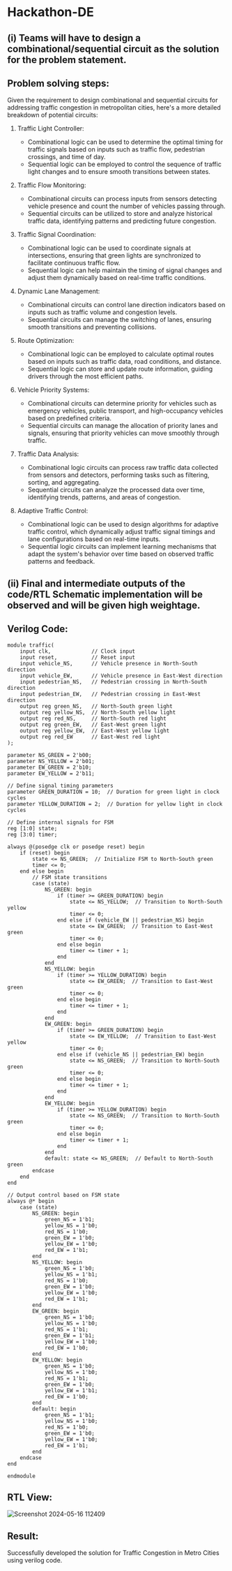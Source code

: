 # Hackathon-DE
## (i) Teams will have to design a combinational/sequential circuit as the solution for the problem statement.  
## Problem solving steps:
Given the requirement to design combinational and sequential circuits for addressing traffic congestion in metropolitan cities, here's a more detailed breakdown of potential circuits:

1. Traffic Light Controller:
   - Combinational logic can be used to determine the optimal timing for traffic signals based on inputs such as traffic flow, pedestrian crossings, and time of day.
   - Sequential logic can be employed to control the sequence of traffic light changes and to ensure smooth transitions between states.

2. Traffic Flow Monitoring:
   - Combinational circuits can process inputs from sensors detecting vehicle presence and count the number of vehicles passing through.
   - Sequential circuits can be utilized to store and analyze historical traffic data, identifying patterns and predicting future congestion.

3. Traffic Signal Coordination:
   - Combinational logic can be used to coordinate signals at intersections, ensuring that green lights are synchronized to facilitate continuous traffic flow.
   - Sequential logic can help maintain the timing of signal changes and adjust them dynamically based on real-time traffic conditions.

4. Dynamic Lane Management:
   - Combinational circuits can control lane direction indicators based on inputs such as traffic volume and congestion levels.
   - Sequential circuits can manage the switching of lanes, ensuring smooth transitions and preventing collisions.

5. Route Optimization:
   - Combinational logic can be employed to calculate optimal routes based on inputs such as traffic data, road conditions, and distance.
   - Sequential logic can store and update route information, guiding drivers through the most efficient paths.

6. Vehicle Priority Systems:
   - Combinational circuits can determine priority for vehicles such as emergency vehicles, public transport, and high-occupancy vehicles based on predefined criteria.
   - Sequential circuits can manage the allocation of priority lanes and signals, ensuring that priority vehicles can move smoothly through traffic.

7. Traffic Data Analysis:
   - Combinational logic circuits can process raw traffic data collected from sensors and detectors, performing tasks such as filtering, sorting, and aggregating.
   - Sequential circuits can analyze the processed data over time, identifying trends, patterns, and areas of congestion.

8. Adaptive Traffic Control:
   - Combinational logic can be used to design algorithms for adaptive traffic control, which dynamically adjust traffic signal timings and lane configurations based on real-time inputs.
   - Sequential logic circuits can implement learning mechanisms that adapt the system's behavior over time based on observed traffic patterns and feedback.

## (ii) Final and intermediate outputs of the code/RTL Schematic implementation will be observed and will be given high weightage.
## Verilog Code:
```
module traffic(
    input clk,             // Clock input
    input reset,           // Reset input
    input vehicle_NS,      // Vehicle presence in North-South direction
    input vehicle_EW,      // Vehicle presence in East-West direction
    input pedestrian_NS,   // Pedestrian crossing in North-South direction
    input pedestrian_EW,   // Pedestrian crossing in East-West direction
    output reg green_NS,   // North-South green light
    output reg yellow_NS,  // North-South yellow light
    output reg red_NS,     // North-South red light
    output reg green_EW,   // East-West green light
    output reg yellow_EW,  // East-West yellow light
    output reg red_EW      // East-West red light
);

parameter NS_GREEN = 2'b00;
parameter NS_YELLOW = 2'b01;
parameter EW_GREEN = 2'b10;
parameter EW_YELLOW = 2'b11;

// Define signal timing parameters
parameter GREEN_DURATION = 10;  // Duration for green light in clock cycles
parameter YELLOW_DURATION = 2;  // Duration for yellow light in clock cycles

// Define internal signals for FSM
reg [1:0] state;
reg [3:0] timer;

always @(posedge clk or posedge reset) begin
    if (reset) begin
        state <= NS_GREEN;  // Initialize FSM to North-South green
        timer <= 0;
    end else begin
        // FSM state transitions
        case (state)
            NS_GREEN: begin
                if (timer >= GREEN_DURATION) begin
                    state <= NS_YELLOW;  // Transition to North-South yellow
                    timer <= 0;
                end else if (vehicle_EW || pedestrian_NS) begin
                    state <= EW_GREEN;  // Transition to East-West green
                    timer <= 0;
                end else begin
                    timer <= timer + 1;
                end
            end
            NS_YELLOW: begin
                if (timer >= YELLOW_DURATION) begin
                    state <= EW_GREEN;  // Transition to East-West green
                    timer <= 0;
                end else begin
                    timer <= timer + 1;
                end
            end
            EW_GREEN: begin
                if (timer >= GREEN_DURATION) begin
                    state <= EW_YELLOW;  // Transition to East-West yellow
                    timer <= 0;
                end else if (vehicle_NS || pedestrian_EW) begin
                    state <= NS_GREEN;  // Transition to North-South green
                    timer <= 0;
                end else begin
                    timer <= timer + 1;
                end
            end
            EW_YELLOW: begin
                if (timer >= YELLOW_DURATION) begin
                    state <= NS_GREEN;  // Transition to North-South green
                    timer <= 0;
                end else begin
                    timer <= timer + 1;
                end
            end
            default: state <= NS_GREEN;  // Default to North-South green
        endcase
    end
end

// Output control based on FSM state
always @* begin
    case (state)
        NS_GREEN: begin
            green_NS = 1'b1;
            yellow_NS = 1'b0;
            red_NS = 1'b0;
            green_EW = 1'b0;
            yellow_EW = 1'b0;
            red_EW = 1'b1;
        end
        NS_YELLOW: begin
            green_NS = 1'b0;
            yellow_NS = 1'b1;
            red_NS = 1'b0;
            green_EW = 1'b0;
            yellow_EW = 1'b0;
            red_EW = 1'b1;
        end
        EW_GREEN: begin
            green_NS = 1'b0;
            yellow_NS = 1'b0;
            red_NS = 1'b1;
            green_EW = 1'b1;
            yellow_EW = 1'b0;
            red_EW = 1'b0;
        end
        EW_YELLOW: begin
            green_NS = 1'b0;
            yellow_NS = 1'b0;
            red_NS = 1'b1;
            green_EW = 1'b0;
            yellow_EW = 1'b1;
            red_EW = 1'b0;
        end
        default: begin
            green_NS = 1'b1;
            yellow_NS = 1'b0;
            red_NS = 1'b0;
            green_EW = 1'b0;
            yellow_EW = 1'b0;
            red_EW = 1'b1;
        end
    endcase
end

endmodule

```
## RTL View:
![Screenshot 2024-05-16 112409](https://github.com/saiganesh2006/Hackathon-DE/assets/145742342/85cb48e8-e80c-4f73-a01a-cb5e216d9d2b)

## Result:
Successfully developed the solution for Traffic Congestion in Metro Cities using verilog code.
